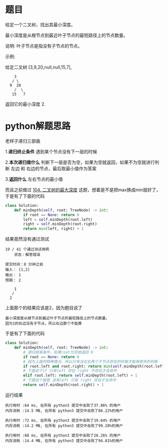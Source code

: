 # 题目

给定一个二叉树，找出其最小深度。

最小深度是从根节点到最近叶子节点的最短路径上的节点数量。

说明: 叶子节点是指没有子节点的节点。

示例:

给定二叉树 [3,9,20,null,null,15,7],

```
    3
   / \
  9  20
    /  \
   15   7
```

返回它的最小深度  2.

# python解题思路

老样子递归三部曲

1.**递归终止条件** 遇到某个节点没有下一层的时候

2.**本次递归做什么** 判断下一层是否为空，如果为空就返回，如果不为空就进行判断 左边 和 右边的节点，最后取最小值作为答案

3.**返回什么** 左右节点的最小值

而且之前做过 [104. 二叉树的最大深度](https://leetcode-cn.com/problems/maximum-depth-of-binary-tree/) 这题，想着是不是把max换成min就好了，于是有了下面的代码

```python
class Solution:
    def minDepth(self, root: TreeNode) -> int:        
        if root == None: return 0
        left = self.minDepth(root.left)
        right = self.minDepth(root.right)
        return min(left, right) + 1
```

结果竟然没有通过测试

```
19 / 41 个通过测试用例
	状态：解答错误
	
提交时间：8 分钟之前
输入： [1,2]
输出： 1
预期： 2
```

```
	1
   /
  2
```

上面那个的结果应该是2，因为题目说了

```
最小深度是从根节点到最近叶子节点的最短路径上的节点数量。
因为1的右边没有子节点，所以右边那个不能算
```

于是有了下面的代码

```python
class Solution:
    def minDepth(self, root: TreeNode) -> int:    
        # 递归结束条件，如果root为空就返回 0 
        if root == None: return 0
        # 因为上面的特殊情况，所以只有当左右两个子节点存在的时候才能用原先的判断
        if root.left and root.right: return min(self.minDepth(root.left), self.minDepth(root.right)) + 1
        # 下面这个if 只有left 存在 right 不存在才会命中
        elif root.left: return self.minDepth(root.left) + 1
        # 下面这个就是 没有left 只有 right 存在才会命中
        return self.minDepth(root.right) + 1
```

运行结果

```
执行用时 :64 ms, 在所有 python3 提交中击败了37.86% 的用户
内存消耗 :14.5 MB, 在所有 python3 提交中击败了86.22%的用户

执行用时 :72 ms, 在所有 python3 提交中击败了19.64% 的用户
内存消耗 :14.2 MB, 在所有 python3 提交中击败了99.28%的用户

执行用时 :68 ms, 在所有 python3 提交中击败了26.26% 的用户
内存消耗 :14.4 MB, 在所有 python3 提交中击败了94.81%的用户
```

